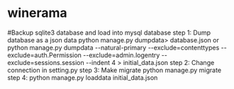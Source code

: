 # winerama
#Backup sqlite3 database and load into mysql database
step 1: Dump database as a json data
python manage.py dumpdata> database.json
or
python manage.py dumpdata --natural-primary --exclude=contenttypes --exclude=auth.Permission --exclude=admin.logentry --exclude=sessions.session --indent 4 > initial_data.json
step 2: Change connection in setting.py 
step 3: Make migrate 
python manage.py migrate
step 4:
python manage.py loaddata initial_data.json
